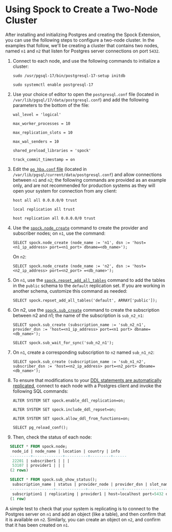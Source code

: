 # Using Spock to Create a Two-Node Cluster

After installing and initializing Postgres and creating the Spock Extension, you can use the following steps to configure a two-node cluster.  In the examples that follow, we'll be creating a cluster that contains two nodes, named `n1` and `n2` that listen for Postgres server connections on port `5432`.

1. Connect to each node, and use the following commands to initialize a cluster:

    `sudo /usr/pgsql-17/bin/postgresql-17-setup initdb`

    `sudo systemctl enable postgresql-17`

2. Use your choice of editor to open the `postgresql.conf` file (located in `/var/lib/pgsql/17/data/postgresql.conf`) and add the following parameters to the bottom of the file:

    `wal_level = 'logical'`

    `max_worker_processes = 10`

    `max_replication_slots = 10`

    `max_wal_senders = 10`

    `shared_preload_libraries = 'spock'`

    `track_commit_timestamp = on`

3. Edit the [`pg_hba.conf` file](https://www.postgresql.org/docs/current/auth-pg-hba-conf.html) (located in `/var/lib/pgsql/current/data/postgresql.conf`) and allow connections between `n1` and `n2`; the following commands are provided as an example only, and are not recommended for production systems as they will open your system for connection from any client:

    `host all all 0.0.0.0/0 trust`

    `local replication all trust`

    `host replication all 0.0.0.0/0 trust`

4. Use the [`spock.node_create`](spock_functions/functions/spock_node_create.md) command to create the provider and subscriber nodes; on `n1`, use the command:

    `SELECT spock.node_create (node_name := 'n1', dsn := 'host=<n1_ip_address> port=<n1_port> dbname=<db_name>');`

    On `n2`:

      `SELECT spock.node_create (node_name := 'n2', dsn := 'host=<n2_ip_address> port=<n2_port> =<db_name>');`

5. On `n1`, use the [`spock.repset_add_all_tables`](spock_functions/functions/spock_repset_add_all_tables.md) command to add the tables in the `public` schema to the `default` replication set.  If you are working in another schema, customize this command as needed:

    `SELECT spock.repset_add_all_tables('default', ARRAY['public']);`

6. On n2, use the [`spock.sub_create`](spock_functions/functions/spock_sub_create.md) command to create the subscription between n2 and n1; the name of the subscription is `sub_n2_n1`:

    `SELECT spock.sub_create (subscription_name := 'sub_n2_n1', provider_dsn := 'host=<n1_ip_address> port=<n1 port> dbname=<db_name>');`

    `SELECT spock.sub_wait_for_sync('sub_n2_n1');`

7. On `n1`, create a corresponding subscription to `n2` named `sub_n1_n2`:

    `SELECT spock.sub_create (subscription_name := 'sub_n1_n2', subscriber_dsn := 'host=<n2_ip_address> port=<n2_port> dbname=<db_name>');`

8. To ensure that modifications to your [DDL statements are automatically replicated](managing/spock_autoddl.md), connect to each node with a Postgres client and invoke the following SQL commands:

    `ALTER SYSTEM SET spock.enable_ddl_replication=on;`

    `ALTER SYSTEM SET spock.include_ddl_repset=on;`

    `ALTER SYSTEM SET spock.allow_ddl_from_functions=on;`

    `SELECT pg_reload_conf();`

9. Then, check the status of each node:

```sql
  SELECT * FROM spock.node;
   node_id | node_name | location | country | info
  ---------+-------------+----------+---------+------
   22201 | subscriber1 | | |
   53107 | provider1 | | |
  (2 rows)

  SELECT * FROM spock.sub_show_status();
   subscription_name | status | provider_node | provider_dsn | slot_name | replication_sets | forward_origins
  -------------------+-------------+---------------+------------------------------------------+--------------------------------------+---------------------------------------+-----------------
   subscription1 | replicating | provider1 | host=localhost port=5432 dbname=postgres | spk_postgres_provider1_subscription1 | {default,default_insert_only,ddl_sql} |
  (1 row)
```

A simple test to check that your system is replicating is to connect to the Postgres server on `n1` and add an object (like a table), and then confirm that it is available on `n2`.  Similarly, you can create an object on `n2`, and confirm that it has been created on `n1`.

